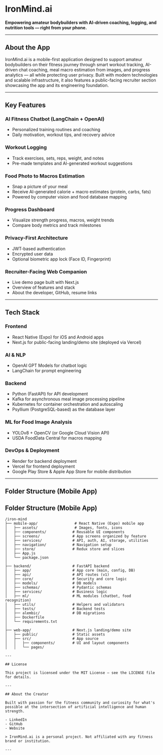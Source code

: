 # IronMind.ai

**Empowering amateur bodybuilders with AI-driven coaching, logging, and nutrition tools — right from your phone.**

---

## About the App

IronMind.ai is a mobile-first application designed to support amateur bodybuilders on their fitness journey through smart workout tracking, AI-driven chat coaching, meal macro estimation from images, and progress analytics — all while protecting user privacy. Built with modern technologies and scalable infrastructure, it also features a public-facing recruiter section showcasing the app and its engineering foundation.

---

## Key Features

### AI Fitness Chatbot (LangChain + OpenAI)

- Personalized training routines and coaching
- Daily motivation, workout tips, and recovery advice

### Workout Logging

- Track exercises, sets, reps, weight, and notes
- Pre-made templates and AI-generated workout suggestions

### Food Photo to Macros Estimation

- Snap a picture of your meal
- Receive AI-generated calorie + macro estimates (protein, carbs, fats)
- Powered by computer vision and food database mapping

### Progress Dashboard

- Visualize strength progress, macros, weight trends
- Compare body metrics and track milestones

### Privacy-First Architecture

- JWT-based authentication
- Encrypted user data
- Optional biometric app lock (Face ID, Fingerprint)

### Recruiter-Facing Web Companion

- Live demo page built with Next.js
- Overview of features and stack
- About the developer, GitHub, resume links

---

## Tech Stack

### Frontend

- React Native (Expo) for iOS and Android apps
- Next.js for public-facing landing/demo site (deployed via Vercel)

### AI & NLP

- OpenAI GPT Models for chatbot logic
- LangChain for prompt engineering

### Backend

- Python (FastAPI) for API development
- Kafka for asynchronous meal image processing pipeline
- Kubernetes for container orchestration and autoscaling
- Psyllium (PostgreSQL-based) as the database layer

### ML for Food Image Analysis

- YOLOv8 + OpenCV (or Google Cloud Vision API)
- USDA FoodData Central for macros mapping

### DevOps & Deployment

- Render for backend deployment
- Vercel for frontend deployment
- Google Play Store & Apple App Store for mobile distribution

---

## Folder Structure (Mobile App)

## Folder Structure (Mobile App)

```plaintext
/iron-mind
├── mobile-app/                 # React Native (Expo) mobile app
│   ├── assets/                 # Images, fonts, icons
│   ├── components/            # Reusable UI components
│   ├── screens/               # App screens organized by feature
│   ├── services/              # API, auth, AI, storage, utilities
│   ├── navigation/            # Navigation setup
│   ├── store/                 # Redux store and slices
│   ├── App.js
│   └── package.json
│
├── backend/                   # FastAPI backend
│   ├── app/                   # App core (main, config, DB)
│   ├── api/                   # API routes (v1)
│   ├── core/                  # Security and core logic
│   ├── models/                # DB models
│   ├── schemas/               # Pydantic schemas
│   ├── services/              # Business logic
│   ├── ml/                    # ML modules (chatbot, food recognition)
│   ├── utils/                 # Helpers and validators
│   ├── tests/                 # Backend tests
│   ├── alembic/               # DB migrations
│   ├── Dockerfile
│   └── requirements.txt
│
├── web-app/                   # Next.js landing/demo site
│   ├── public/                # Static assets
│   ├── src/                   # App source
│   │   ├── components/        # UI and layout components
│   │   └── pages/

---

## License

This project is licensed under the MIT License — see the LICENSE file for details.

---

## About the Creator

Built with passion for the fitness community and curiosity for what's possible at the intersection of artificial intelligence and human strength.

- LinkedIn  
- GitHub  
- Website  

> IronMind.ai is a personal project. Not affiliated with any fitness brand or institution.

---
